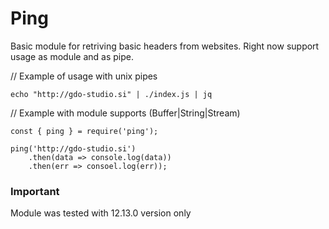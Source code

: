 # Ping


Basic module for retriving basic headers from websites.
Right now support usage as module and as pipe.

// Example of usage with unix pipes

```
echo "http://gdo-studio.si" | ./index.js | jq
```

// Example with module supports (Buffer|String|Stream)

```
const { ping } = require('ping');

ping('http://gdo-studio.si')
    .then(data => console.log(data))
    .then(err => consoel.log(err));
```

### Important 

Module was tested with 12.13.0 version only

